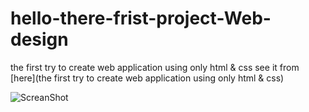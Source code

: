 # hello-there-frist-project-Web-design
the first try to create web application using only html & css see it from [here](the first try to create web application using only html & css)

![ScreanShot](https://www.pinterest.com/2f0192de-713e-42d5-9292-8d2f2466fb40)
